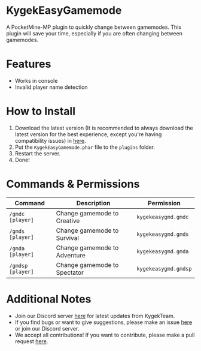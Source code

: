 # KygekEasyGamemode

A PocketMine-MP plugin to quickly change between gamemodes. This plugin will save your time, especially if you are often changing between gamemodes.

# Features

- Works in console
- Invalid player name detection

# How to Install

1. Download the latest version (It is recommended to always download the latest version for the best experience, except you're having compatibility issues) in <a href="https://github.com/Kygekraqmak/KygekEasyGamemode/releases">here</a>.
2. Put the `KygekEasyGamemode.phar` file to the `plugins` folder.
3. Restart the server.
4. Done!

# Commands & Permissions

| Command | Description | Permission |
| --- | --- | --- |
| `/gmdc [player]` | Change gamemode to Creative | `kygekeasygmd.gmdc` |
| `/gmds [player]` | Change gamemode to Survival | `kygekeasygmd.gmds` |
| `/gmda [player]` | Change gamemode to Adventure | `kygekeasygmd.gmda` |
| `/gmdsp [player]` | Change gamemode to Spectator | `kygekeasygmd.gmdsp` |

# Additional Notes

- Join our Discord server <a href="https://discord.gg/CXtqUZv">here</a> for latest updates from KygekTeam.
- If you find bugs or want to give suggestions, please make an issue <a href="https://github.com/Kygekraqmak/KygekEasyGamemode/issues">here</a> or join our Discord server.
- We accept all contributions! If you want to contribute, please make a pull request <a href="https://github.com/Kygekraqmak/KygekEasyGamemode/pulls">here</a>.

